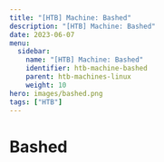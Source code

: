 ```yaml
---
title: "[HTB] Machine: Bashed"
description: "[HTB] Machine: Bashed"
date: 2023-06-07
menu:
  sidebar:
    name: "[HTB] Machine: Bashed"
    identifier: htb-machine-bashed
    parent: htb-machines-linux
    weight: 10
hero: images/bashed.png
tags: ["HTB"]
---
```


# Bashed